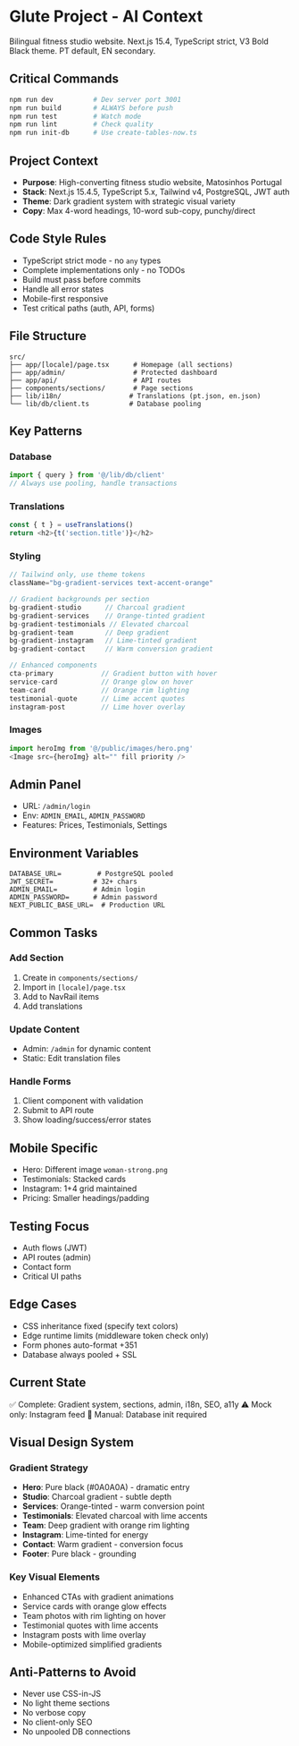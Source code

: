 # Glute Project - AI Context

Bilingual fitness studio website. Next.js 15.4, TypeScript strict, V3 Bold Black theme. PT default, EN secondary.

## Critical Commands

```bash
npm run dev          # Dev server port 3001
npm run build        # ALWAYS before push
npm run test         # Watch mode
npm run lint         # Check quality
npm run init-db      # Use create-tables-now.ts
```

## Project Context

- **Purpose**: High-converting fitness studio website, Matosinhos Portugal
- **Stack**: Next.js 15.4.5, TypeScript 5.x, Tailwind v4, PostgreSQL, JWT auth
- **Theme**: Dark gradient system with strategic visual variety
- **Copy**: Max 4-word headings, 10-word sub-copy, punchy/direct

## Code Style Rules

- TypeScript strict mode - no `any` types
- Complete implementations only - no TODOs
- Build must pass before commits
- Handle all error states
- Mobile-first responsive
- Test critical paths (auth, API, forms)

## File Structure

```
src/
├── app/[locale]/page.tsx      # Homepage (all sections)
├── app/admin/                 # Protected dashboard
├── app/api/                   # API routes
├── components/sections/       # Page sections
├── lib/i18n/                 # Translations (pt.json, en.json)
└── lib/db/client.ts          # Database pooling
```

## Key Patterns

### Database
```typescript
import { query } from '@/lib/db/client'
// Always use pooling, handle transactions
```

### Translations
```typescript
const { t } = useTranslations()
return <h2>{t('section.title')}</h2>
```

### Styling
```typescript
// Tailwind only, use theme tokens
className="bg-gradient-services text-accent-orange"

// Gradient backgrounds per section
bg-gradient-studio      // Charcoal gradient
bg-gradient-services    // Orange-tinted gradient  
bg-gradient-testimonials // Elevated charcoal
bg-gradient-team        // Deep gradient
bg-gradient-instagram   // Lime-tinted gradient
bg-gradient-contact     // Warm conversion gradient

// Enhanced components
cta-primary            // Gradient button with hover
service-card           // Orange glow on hover
team-card              // Orange rim lighting
testimonial-quote      // Lime accent quotes
instagram-post         // Lime hover overlay
```

### Images
```typescript
import heroImg from '@/public/images/hero.png'
<Image src={heroImg} alt="" fill priority />
```

## Admin Panel

- URL: `/admin/login`
- Env: `ADMIN_EMAIL`, `ADMIN_PASSWORD`
- Features: Prices, Testimonials, Settings

## Environment Variables

```env
DATABASE_URL=         # PostgreSQL pooled
JWT_SECRET=          # 32+ chars
ADMIN_EMAIL=         # Admin login
ADMIN_PASSWORD=      # Admin password
NEXT_PUBLIC_BASE_URL=  # Production URL
```

## Common Tasks

### Add Section
1. Create in `components/sections/`
2. Import in `[locale]/page.tsx`
3. Add to NavRail items
4. Add translations

### Update Content
- Admin: `/admin` for dynamic content
- Static: Edit translation files

### Handle Forms
1. Client component with validation
2. Submit to API route
3. Show loading/success/error states

## Mobile Specific

- Hero: Different image `woman-strong.png`
- Testimonials: Stacked cards
- Instagram: 1+4 grid maintained
- Pricing: Smaller headings/padding

## Testing Focus

- Auth flows (JWT)
- API routes (admin)
- Contact form
- Critical UI paths

## Edge Cases

- CSS inheritance fixed (specify text colors)
- Edge runtime limits (middleware token check only)
- Form phones auto-format +351
- Database always pooled + SSL

## Current State

✅ Complete: Gradient system, sections, admin, i18n, SEO, a11y
⚠️ Mock only: Instagram feed
🔧 Manual: Database init required

## Visual Design System

### Gradient Strategy
- **Hero**: Pure black (#0A0A0A) - dramatic entry
- **Studio**: Charcoal gradient - subtle depth
- **Services**: Orange-tinted - warm conversion point
- **Testimonials**: Elevated charcoal with lime accents
- **Team**: Deep gradient with orange rim lighting
- **Instagram**: Lime-tinted for energy
- **Contact**: Warm gradient - conversion focus
- **Footer**: Pure black - grounding

### Key Visual Elements
- Enhanced CTAs with gradient animations
- Service cards with orange glow effects
- Team photos with rim lighting on hover
- Testimonial quotes with lime accents
- Instagram posts with lime overlay
- Mobile-optimized simplified gradients

## Anti-Patterns to Avoid

- Never use CSS-in-JS
- No light theme sections
- No verbose copy
- No client-only SEO
- No unpooled DB connections